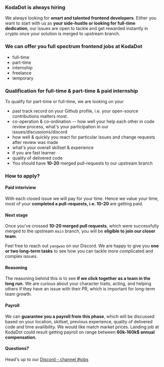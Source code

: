 ### KodaDot is always hiring
We always looking for **smart and talented frontend developers**. Either you want to start with us as **your side-hustle or looking for full-time dedication**, our issues are open to tackle and get rewarded instantly in crypto once your solution is merged to upstream branch.

### We can offer you full spectrum frontend jobs at KodaDot
- full-time
- part-time
- internship
- freelance
- temporary

### Qualification for full-time & part-time & paid internship
To qualify for part-time or full-time, we are looking on your
- past track record on your Github profile, i.e. your open-source contributions matters most.
- co-operation & co-ordination -- how well your help each other in code review process, what's your participation in our issues/discussions/discord
- how well & quickly you react for particular issues and change requests after review was made
- what's your overall skillset & experience
- if you are fast learner
- quality of delivered code
- You should have **10-20** merged pull-requests to our upstream branch

### How to apply?

#### Paid interiview
With each closed issue we will pay for your time.
Hence we value your time, most of your **completed a pull-requests, i.e. 10-20** are getting paid.

#### Next stage
Once you've crossed **10-20 merged pull requests**, which were successfully merged to the upstream `main` branch, you will be **eligible to join our closer team**.

Feel free to reach out `yangwao` on our Discord.
We are happy to give you **one or two long-term tasks** to see how you can tackle more complicated and complex issues.

#### Reasoning
The reasoning behind this is to see **if we click together as a team in the long run.**
We are curious about your character traits, acting, and helping others if they have an issue with their PR, which is important for long-term team growth.

#### Payroll
We can **guarantee you a payroll from this phase**, which will be discussed based on your location, skillset, previous experience, quality of delivered code and time availibility. We would like match market prices. Landing job at KodaDot could result getting payroll on range between **60k-160k$ annual compensation.**

#### Questions?

Head's up to our [Discord - channel #jobs](https://discord.gg/4CeHXamhqB)
